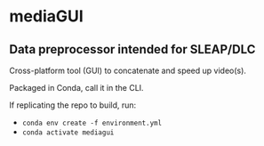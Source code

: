 # mediaGUI
## Data preprocessor intended for SLEAP/DLC
Cross-platform tool (GUI) to concatenate and speed up video(s).

Packaged in Conda, call it in the CLI.

If replicating the repo to build, run:
- `conda env create -f environment.yml`
- `conda activate mediagui`
